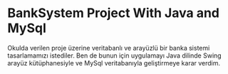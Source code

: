 # BankSystem Project With Java and MySql

Okulda verilen proje üzerine veritabanlı ve arayüzlü bir banka sistemi tasarlamamızı istediler. Ben de bunun için uygulamayı Java dilinde Swing arayüz kütüphanesiyle ve MySql veritabanıyla geliştirmeye karar verdim.



